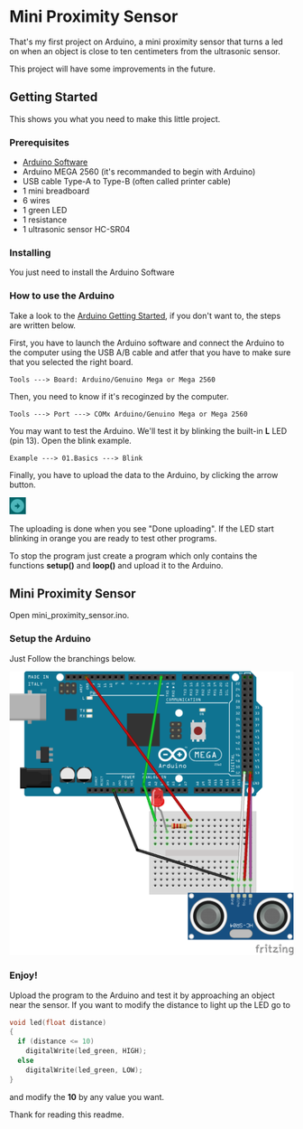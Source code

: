 # Mini Proximity Sensor

That's my first project on Arduino, a mini proximity sensor that turns a led on when an object is close to ten centimeters from the ultrasonic sensor.

This project will have some improvements in the future.

## Getting Started

This shows you what you need to make this little project. 

### Prerequisites

* [Arduino Software](https://www.arduino.cc/en/Main/Software)
* Arduino MEGA 2560 (it's recommanded to begin with Arduino)
* USB cable Type-A to Type-B (often called printer cable)
* 1 mini breadboard
* 6 wires
* 1 green LED
* 1 resistance
* 1 ultrasonic sensor HC-SR04

### Installing

You just need to install the Arduino Software

### How to use the Arduino

Take a look to the [Arduino Getting Started](https://www.arduino.cc/en/Guide/ArduinoMega2560), if you don't want to, the steps are written below.

First, you have to launch the Arduino software and connect the Arduino to the computer using the USB A/B cable and atfer that you have to make sure that you selected the right board.
```
Tools ---> Board: Arduino/Genuino Mega or Mega 2560
```
Then, you need to know if it's recoginzed by the computer.
```
Tools ---> Port ---> COMx Arduino/Genuino Mega or Mega 2560
```
You may want to test the Arduino. We'll test it by blinking the built-in **L** LED (pin 13). Open the blink example.
```
Example ---> 01.Basics ---> Blink
```
Finally, you have to upload the data to the Arduino, by clicking the arrow button.

<img src="upload_arduino.PNG" />

The uploading is done when you see "Done uploading".
If the LED start blinking in orange you are ready to test other programs.

To stop the program just create a program which only contains the functions **setup()** and **loop()** and upload it to the Arduino.

## Mini Proximity Sensor

Open mini_proximity_sensor.ino.

### Setup the Arduino

Just Follow the branchings below.

<img src="mini_proximity_sensor_sketch.png" />

### Enjoy!

Upload the program to the Arduino and test it by approaching an object near the sensor.
If you want to modify the distance to light up the LED go to
```C++
void led(float distance)
{
  if (distance <= 10)
    digitalWrite(led_green, HIGH);
  else
    digitalWrite(led_green, LOW);
}
```
and modify the **10** by any value you want.

Thank for reading this readme.
